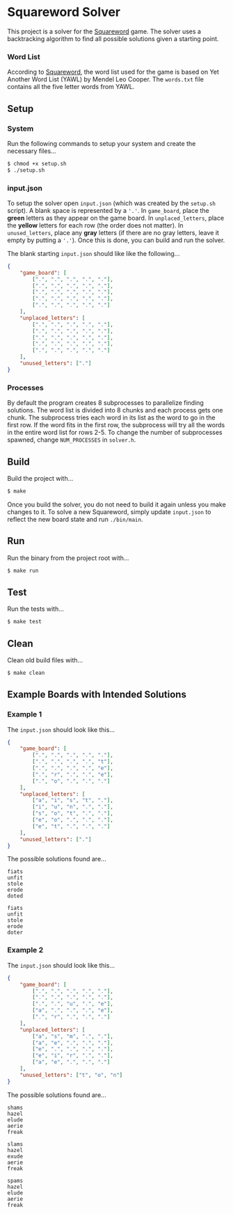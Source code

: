 # Squareword Solver

This project is a solver for the [Squareword](https://squareword.org/) game. The
solver uses a backtracking algorithm to find all possible solutions given a
starting point.

### Word List

According to [Squareword](https://squareword.org/), the word list used for the
game is based on Yet Another Word List (YAWL) by Mendel Leo Cooper. The
`words.txt` file contains all the five letter words from YAWL.

## Setup

### System

Run the following commands to setup your system and create the necessary files...

```bash
$ chmod +x setup.sh
$ ./setup.sh
```

### input.json

To setup the solver open `input.json` (which was created by the `setup.sh` script).
A blank space is represented by a `'.'`. In `game_board`, place the **green**
letters as they appear on the game board. In `unplaced_letters`, place the
**yellow** letters for each row (the order does not matter). In `unused_letters`,
place any **gray** letters (if there are no gray letters, leave it empty by putting
a `'.'`). Once this is done, you can build and run the solver.

The blank starting `input.json` should like like the following...

```json
{
    "game_board": [
        [".", ".", ".", ".", "."],
        [".", ".", ".", ".", "."],
        [".", ".", ".", ".", "."],
        [".", ".", ".", ".", "."],
        [".", ".", ".", ".", "."]
    ],
    "unplaced_letters": [
        [".", ".", ".", ".", "."],
        [".", ".", ".", ".", "."],
        [".", ".", ".", ".", "."],
        [".", ".", ".", ".", "."],
        [".", ".", ".", ".", "."]
    ],
    "unused_letters": ["."]
}
```

### Processes

By default the program creates 8 subprocesses to parallelize finding solutions.
The word list is divided into 8 chunks and each process gets one chunk. The
subprocess tries each word in its list as the word to go in the first row. If the
word fits in the first row, the subprocess will try all the words in the entire
word list for rows 2-5. To change the number of subprocesses spawned, change
`NUM_PROCESSES` in `solver.h`.

## Build

Build the project with...

```bash
$ make
```

Once you build the solver, you do not need to build it again unless you make
changes to it. To solve a new Squareword, simply update `input.json` to reflect
the new board state and run `./bin/main`.

## Run

Run the binary from the project root with...

```bash
$ make run
```

## Test

Run the tests with...

```bash
$ make test
```

## Clean

Clean old build files with...

```bash
$ make clean
```

## Example Boards with Intended Solutions

### Example 1

The `input.json` should look like this...

```json
{
    "game_board": [
        [".", ".", ".", ".", "."],
        [".", ".", ".", ".", "t"],
        [".", ".", ".", ".", "e"],
        [".", "r", ".", ".", "e"],
        [".", "o", ".", ".", "."]
    ],
    "unplaced_letters": [
        ["a", "i", "s", "t", "."],
        ["i", "u", "n", ".", "."],
        ["s", "o", "t", ".", "."],
        ["e", "o", ".", ".", "."],
        ["e", "t", ".", ".", "."]
    ],
    "unused_letters": ["."]
}
```

The possible solutions found are...

```
fiats
unfit
stole
erode
doted

fiats
unfit
stole
erode
doter
```

### Example 2

The `input.json` should look like this...

```json
{
    "game_board": [
        [".", ".", ".", ".", "."],
        [".", ".", ".", ".", "."],
        [".", ".", "u", ".", "e"],
        ["a", ".", ".", ".", "e"],
        [".", "r", ".", ".", "."]
    ],
    "unplaced_letters": [
        ["a", "s", "m", ".", "."],
        ["a", "e", ".", ".", "."],
        ["e", ".", ".", ".", "."],
        ["e", "i", "r", ".", "."],
        ["a", "e", ".", ".", "."]
    ],
    "unused_letters": ["t", "o", "n"]
}
```

The possible solutions found are...

```
shams
hazel
elude
aerie
freak

slams
hazel
exude
aerie
freak

spams
hazel
elude
aerie
freak
```
